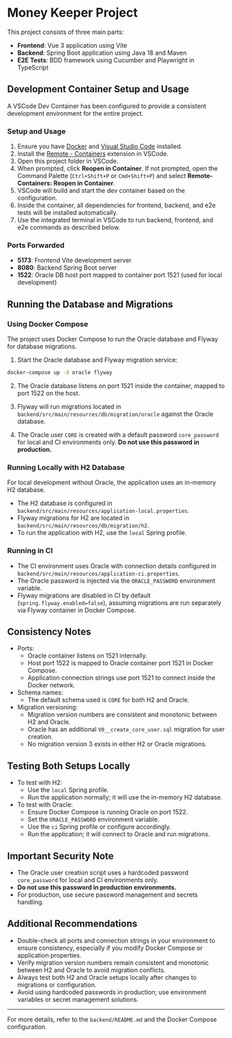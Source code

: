 # Money Keeper Project

This project consists of three main parts:
- **Frontend**: Vue 3 application using Vite
- **Backend**: Spring Boot application using Java 18 and Maven
- **E2E Tests**: BDD framework using Cucumber and Playwright in TypeScript

## Development Container Setup and Usage

A VSCode Dev Container has been configured to provide a consistent development environment for the entire project.

### Setup and Usage

1. Ensure you have [Docker](https://www.docker.com/get-started) and [Visual Studio Code](https://code.visualstudio.com/) installed.
2. Install the [Remote - Containers](https://marketplace.visualstudio.com/items?itemName=ms-vscode-remote.remote-containers) extension in VSCode.
3. Open this project folder in VSCode.
4. When prompted, click **Reopen in Container**. If not prompted, open the Command Palette (`Ctrl+Shift+P` or `Cmd+Shift+P`) and select **Remote-Containers: Reopen in Container**.
5. VSCode will build and start the dev container based on the configuration.
6. Inside the container, all dependencies for frontend, backend, and e2e tests will be installed automatically.
7. Use the integrated terminal in VSCode to run backend, frontend, and e2e commands as described below.

### Ports Forwarded

- **5173**: Frontend Vite development server
- **8080**: Backend Spring Boot server
- **1522**: Oracle DB host port mapped to container port 1521 (used for local development)

## Running the Database and Migrations

### Using Docker Compose

The project uses Docker Compose to run the Oracle database and Flyway for database migrations.

1. Start the Oracle database and Flyway migration service:

```bash
docker-compose up -d oracle flyway
```

2. The Oracle database listens on port 1521 inside the container, mapped to port 1522 on the host.

3. Flyway will run migrations located in `backend/src/main/resources/db/migration/oracle` against the Oracle database.

4. The Oracle user `CORE` is created with a default password `core_password` for local and CI environments only. **Do not use this password in production.**

### Running Locally with H2 Database

For local development without Oracle, the application uses an in-memory H2 database.

- The H2 database is configured in `backend/src/main/resources/application-local.properties`.
- Flyway migrations for H2 are located in `backend/src/main/resources/db/migration/h2`.
- To run the application with H2, use the `local` Spring profile.

### Running in CI

- The CI environment uses Oracle with connection details configured in `backend/src/main/resources/application-ci.properties`.
- The Oracle password is injected via the `ORACLE_PASSWORD` environment variable.
- Flyway migrations are disabled in CI by default (`spring.flyway.enabled=false`), assuming migrations are run separately via Flyway container in Docker Compose.

## Consistency Notes

- Ports:
  - Oracle container listens on 1521 internally.
  - Host port 1522 is mapped to Oracle container port 1521 in Docker Compose.
  - Application connection strings use port 1521 to connect inside the Docker network.
- Schema names:
  - The default schema used is `CORE` for both H2 and Oracle.
- Migration versioning:
  - Migration version numbers are consistent and monotonic between H2 and Oracle.
  - Oracle has an additional `V0__create_core_user.sql` migration for user creation.
  - No migration version 3 exists in either H2 or Oracle migrations.

## Testing Both Setups Locally

- To test with H2:
  - Use the `local` Spring profile.
  - Run the application normally; it will use the in-memory H2 database.
- To test with Oracle:
  - Ensure Docker Compose is running Oracle on port 1522.
  - Set the `ORACLE_PASSWORD` environment variable.
  - Use the `ci` Spring profile or configure accordingly.
  - Run the application; it will connect to Oracle and run migrations.

## Important Security Note

- The Oracle user creation script uses a hardcoded password `core_password` for local and CI environments only.
- **Do not use this password in production environments.**
- For production, use secure password management and secrets handling.

## Additional Recommendations

- Double-check all ports and connection strings in your environment to ensure consistency, especially if you modify Docker Compose or application properties.
- Verify migration version numbers remain consistent and monotonic between H2 and Oracle to avoid migration conflicts.
- Always test both H2 and Oracle setups locally after changes to migrations or configuration.
- Avoid using hardcoded passwords in production; use environment variables or secret management solutions.

---

For more details, refer to the `backend/README.md` and the Docker Compose configuration.
